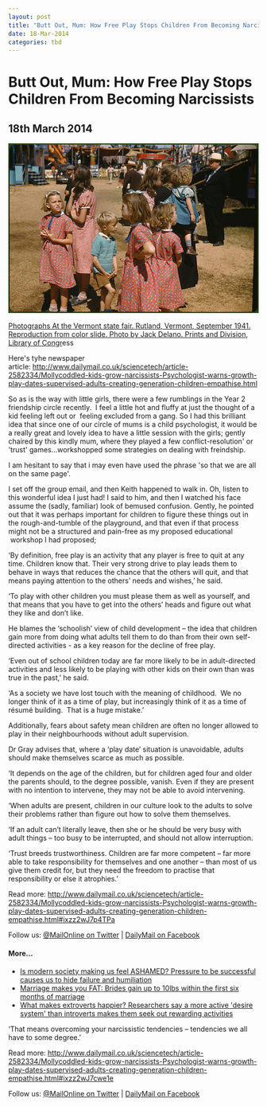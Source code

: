 ```yaml
---
layout: post
title: "Butt Out, Mum: How Free Play Stops Children From Becoming Narcissists"
date: 18-Mar-2014
categories: tbd
---
```


# Butt Out, Mum: How Free Play Stops Children From Becoming Narcissists

## 18th March 2014

<img class="photo-horiz" src="/images/2014/03/color012.sJPG_950_2000_0_75_0_50_50.jpg" />

<a href="http://extras.denverpost.com/archive/captured.html">Photographs At the Vermont state fair. Rutland,   Vermont, September 1941. Reproduction from color slide. Photo by Jack Delano. Prints and Division, Library of Congr</a>ess



Here's tyhe newspaper article: http://www.dailymail.co.uk/sciencetech/article-2582334/Mollycoddled-kids-grow-narcissists-Psychologist-warns-growth-play-dates-supervised-adults-creating-generation-children-empathise.html

So as is the way with little girls, there were a few rumblings in the Year 2 friendship circle recently.  I feel a little hot and fluffy at just the thought of a kid feeling left out or  feeling excluded from a gang. So I had this brilliant idea that since one of our circle of mums is a child psychologist, it would be a really great and lovely idea to have a little session with the girls; gently chaired by this kindly mum, where they played a few conflict-resolution' or 'trust' games...workshopped some strategies on dealing with freindship.

I am hesitant to say that i may even have used the phrase 'so that we are all on the same page'.

I set off the group email, and then Keith happened to walk in. Oh, listen to this wonderful idea I just had! I said to him, and then I watched his face assume the (sadly, familiar) look of bemused confusion. Gently, he pointed out that it was perhaps important for children to figure these things out in the rough-and-tumble of the playground, and that even if that process might not be a structured and pain-free as my proposed educational  workshop I had proposed;

‘By definition, free play is an activity that any player is free to quit at any time. Children know that. Their very strong drive to play leads them to behave in ways that reduces the chance that the others will quit, and that means paying attention to the others’ needs and wishes,’ he said.

‘To play with other children you must please them as well as yourself, and that means that you have to get into the others’ heads and figure out what they like and don’t like.

He blames the ‘schoolish’ view of child development – the idea that children gain more from doing what adults tell them to do than from their own self-directed activities - as a key reason for the decline of free play.

‘Even out of school children today are far more likely to be in adult-directed activities and less likely to be playing with other kids on their own than was true in the past,’ he said.

‘As a society we have lost touch with the meaning of childhood.  We no longer think of it as a time of play, but increasingly think of it as a time of résumé building.  That is a huge mistake.’

Additionally, fears about safety mean children are often no longer allowed to play in their neighbourhoods without adult supervision.

Dr Gray advises that, where a ‘play date’ situation is unavoidable, adults should make themselves scarce as much as possible.

‘It depends on the age of the children, but for children aged four and older the parents should, to the degree possible, vanish. Even if they are present with no intention to intervene, they may not be able to avoid intervening.

‘When adults are present, children in our culture look to the adults to solve their problems rather than figure out how to solve them themselves.

‘If an adult can’t literally leave, then she or he should be very busy with adult things – too busy to be interrupted, and should not allow interruption.

‘Trust breeds trustworthiness. Children are far more competent – far more able to take responsibility for themselves and one another – than most of us give them credit for, but they need the freedom to practise that responsibility or else it atrophies.’

Read more: <a href="http://www.dailymail.co.uk/sciencetech/article-2582334/Mollycoddled-kids-grow-narcissists-Psychologist-warns-growth-play-dates-supervised-adults-creating-generation-children-empathise.html#ixzz2wJ7p4TPa">http://www.dailymail.co.uk/sciencetech/article-2582334/Mollycoddled-kids-grow-narcissists-Psychologist-warns-growth-play-dates-supervised-adults-creating-generation-children-empathise.html#ixzz2wJ7p4TPa</a>

Follow us: <a href="http://ec.tynt.com/b/rw?id=bBOTTqvd0r3Pooab7jrHcU&amp;u=MailOnline" target="_blank">@MailOnline on Twitter</a> | <a href="http://ec.tynt.com/b/rf?id=bBOTTqvd0r3Pooab7jrHcU&amp;u=DailyMail" target="_blank">DailyMail on Facebook</a>

 





<h4>More...</h4>

<ul>

<li><a href="http://www.dailymail.co.uk/sciencetech/article-2581151/Did-shame-9-11-lead-war-Iraq-Culture-hiding-embarrassment-blame-societys-aggressive-policies-claims-sociologist.html">Is modern society making us feel ASHAMED? Pressure to be successful causes us to hide failure and humiliation</a></li>

<li><a href="http://www.dailymail.co.uk/sciencetech/article-2580938/Marriage-makes-FAT-Brides-gain-10lbs-six-months-marriage.html">Marriage makes you FAT: Brides gain up to 10lbs within the first six months of marriage</a></li>

<li><a href="http://www.dailymail.co.uk/sciencetech/article-2580413/What-makes-extraverts-happier-introverts-Researchers-say-active-desire-key-giving-bigger-boost.html">What makes extroverts happier? Researchers say a more active 'desire system' than introverts makes them seek out rewarding activities</a></li>

</ul>



 

‘That means overcoming your narcissistic tendencies – tendencies we all have to some degree.’



Read more: <a href="http://www.dailymail.co.uk/sciencetech/article-2582334/Mollycoddled-kids-grow-narcissists-Psychologist-warns-growth-play-dates-supervised-adults-creating-generation-children-empathise.html#ixzz2wJ7cwe1e">http://www.dailymail.co.uk/sciencetech/article-2582334/Mollycoddled-kids-grow-narcissists-Psychologist-warns-growth-play-dates-supervised-adults-creating-generation-children-empathise.html#ixzz2wJ7cwe1e</a>

Follow us: <a href="http://ec.tynt.com/b/rw?id=bBOTTqvd0r3Pooab7jrHcU&amp;u=MailOnline" target="_blank">@MailOnline on Twitter</a> | <a href="http://ec.tynt.com/b/rf?id=bBOTTqvd0r3Pooab7jrHcU&amp;u=DailyMail" target="_blank">DailyMail on Facebook</a>
